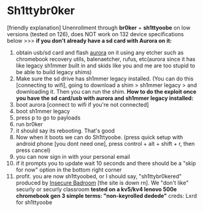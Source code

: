 # Sh1ttybr0ker
[friendly explanation] Unenrollment through **br0ker** + **sh1ttyoobe** on low versions (tested on 126), does NOT work on 132 
device specifications below >>>
__if you don't already have a sd card with **Aurora** on it:__
1. obtain usb/sd card and flash [aurora](https://github.com/AerialiteLabs/Aurora) on it using any etcher such as chromebook recovery utils, balenaetcher, rufus, etc(aurora since it has like legacy sh1mmer built in and skids like you and me are too stupid to be able to build legacy shims)
2.  Make sure the sd drive has sh1mmer legacy installed. (You can do this [connecting to wifi], going to download a shim > sh1mmer legacy > and downloading it. Then you can run the shim. 
__How to do the exploit once you have the sd card/usb with aurora and sh1mmer legacy installed:__
1. boot aurora [connect to wifi if you're not connected]
2. boot sh1mmer legacy
3. press p to go to payloads
4. run br0ker
5. it should say its rebooting. That's good
6. Now when it boots we can do Sh1ttyoobe. (press quick setup with android phone [you dont need one], press control + alt + shift + r, then press cancel)
7. you can now sign in with your personal email
8. if it prompts you to update wait 10 seconds and there should be a "skip for now" option in the bottom right corner
9. profit. you are now sh1ttyoobed, or I should say, "sh1ttybr0kered"
produced by [Insecure Badroom](https://insecurebadroom.pages.dev) [the site is down rn]. We "don't like" securly or securly classroom
**tested on a kv5/kv4 lenovo 500e chromebook gen 3 
simple terms: "non-keyrolled dedede"**
creds:
Lxrd for sh1ttyoobe
